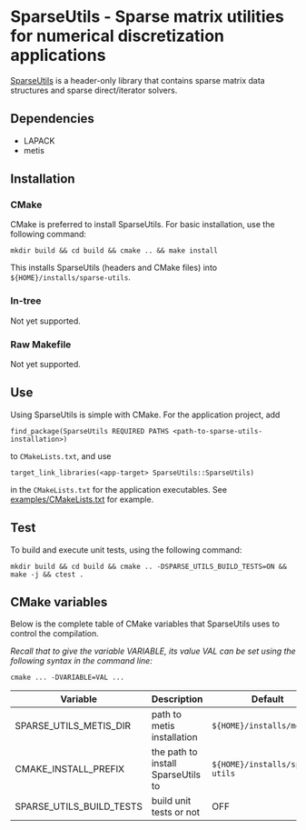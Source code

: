 # SparseUtils - Sparse matrix utilities for numerical discretization applications

[SparseUtils](https://github.com/smdogroup/sparse-utils) is a header-only
library that contains sparse matrix data structures and sparse direct/iterator
solvers.

## Dependencies
- LAPACK
- metis

## Installation

### CMake

CMake is preferred to install SparseUtils. For basic installation, use the
following command:
```
mkdir build && cd build && cmake .. && make install
```
This installs SparseUtils (headers and CMake files) into
```${HOME}/installs/sparse-utils```.


### In-tree
Not yet supported.

### Raw Makefile
Not yet supported.

## Use

Using SparseUtils is simple with CMake. For the application project, add
```
find_package(SparseUtils REQUIRED PATHS <path-to-sparse-utils-installation>)
```
to ```CMakeLists.txt```, and use
```
target_link_libraries(<app-target> SparseUtils::SparseUtils)
```
in the ```CMakeLists.txt``` for the application executables. See
[examples/CMakeLists.txt](examples/CMakeLists.txt) for example.



## Test
To build and execute unit tests, using the following command:
```
mkdir build && cd build && cmake .. -DSPARSE_UTILS_BUILD_TESTS=ON && make -j && ctest .
```

## CMake variables

Below is the complete table of CMake variables that SparseUtils uses to
control the compilation.

_Recall that to give the variable VARIABLE, its value VAL can be set using the
following syntax in the command line:_
```
cmake ... -DVARIABLE=VAL ...
```

| Variable | Description | Default | Choices |
|----------|-------------|---------|---------|
|SPARSE_UTILS_METIS_DIR|path to metis installation|```${HOME}/installs/metis```|a path|
|CMAKE_INSTALL_PREFIX|the path to install SparseUtils to|```${HOME}/installs/sparse-utils```|a path|
|SPARSE_UTILS_BUILD_TESTS|build unit tests or not|OFF|ON, OFF|
